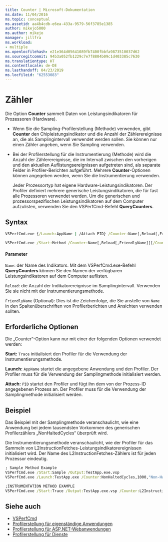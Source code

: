 ```yaml
---
title: Counter | Microsoft-Dokumentation
ms.date: 11/04/2016
ms.topic: conceptual
ms.assetid: aa4b4cdb-e6ea-433a-9579-56f3785e1385
author: mikejo5000
ms.author: mikejo
manager: jillfra
ms.workload:
- multiple
ms.openlocfilehash: e21e364d05641089fb7400fbbfa9873510037d62
ms.sourcegitcommit: 94b3a052fb1229c7e7f8804b09c1d403385c7630
ms.translationtype: HT
ms.contentlocale: de-DE
ms.lasthandoff: 04/23/2019
ms.locfileid: "62553083"
---
```

# <a name="counter"></a>Zähler
Die Option **Counter** sammelt Daten von Leistungsindikatoren für Prozessoren (Hardware).

- Wenn Sie die Sampling-Profilerstellung (Methode) verwenden, gibt **Counter** den Chipleistungsindikator und die Anzahl der Zählerereignisse an, die als Samplingintervall verwendet werden sollen. Sie können nur einen Zähler angeben, wenn Sie Sampling verwenden.

- Bei der Profilerstellung für die Instrumentierung (Methode) wird die Anzahl der Zählerereignisse, die im Intervall zwischen den vorherigen und den aktuellen Auflistungsereignissen aufgetreten sind, als separate Felder in Profiler-Berichten aufgeführt. Mehrere **Counter**-Optionen können angegeben werden, wenn Sie die Instrumentierung verwenden.

  Jeder Prozessortyp hat eigene Hardware-Leistungsindikatoren. Der Profiler definiert mehrere generische Leistungsindikatoren, die für fast alle Prozessoren verwendet werden. Um die generischen und prozessorspezifischen Leistungsindikatoren auf dem Computer aufzulisten, verwenden Sie den VSPerfCmd-Befehl **QueryCounters**.

## <a name="syntax"></a>Syntax

```cmd
VSPerfCmd.exe {/Launch:AppName | /Attach PID} /Counter:Name[,Reload[,FriendlyName]][Options]
```

```cmd
VSPerfCmd.exe /Start:Method /Counter:Name[,Reload[,FriendlyName]][/Counter:Name[,Reload[,FriendlyName]]][Options]
```

#### <a name="parameters"></a>Parameter
 `Name`: der Name des Indikators. Mit dem VSPerfCmd.exe-Befehl **QueryCounters** können Sie den Namen der verfügbaren Leistungsindikatoren auf dem Computer auflisten.

 `Reload`: die Anzahl der Indikatorereignisse im Samplingintervall. Verwenden Sie sie nicht mit der Instrumentierungsmethode.

 `FriendlyName` (Optional): Dies ist die Zeichenfolge, die Sie anstelle von `Name` in den Spaltenüberschriften von Profilerberichten und Ansichten verwenden sollten.

## <a name="required-options"></a>Erforderliche Optionen
 Die „Counter“-Option kann nur mit einer der folgenden Optionen verwendet werden:

 **Start:** `Trace` initialisiert den Profiler für die Verwendung der Instrumentierungsmethode.

 **Launch:** `AppName` startet die angegebene Anwendung und den Profiler. Der Profiler muss für die Verwendung der Samplingmethode initialisiert werden.

 **Attach:** `PID` startet den Profiler und fügt ihn dem von der Prozess-ID angegebenen Prozess an. Der Profiler muss für die Verwendung der Samplingmethode initialisiert werden.

## <a name="example"></a>Beispiel
 Das Beispiel mit der Samplingmethode veranschaulicht, wie eine Anwendung bei jedem tausendsten Vorkommen des generischen Profilerzählers „NonHaltedCycles“ überprüft wird.

 Die Instrumentierungsmethode veranschaulicht, wie der Profiler für das Sammeln von L2InstructionFetches-Leistungsindikatorereignissen initialisiert wird. Der Name des L2InstructionFetches-Zählers ist für jeden Prozessor eindeutig.

```cmd
; Sample Method Example
VSPerfCmd.exe /Start:Sample /Output:TestApp.exe.vsp
VSPerfCmd.exe /Launch:TestApp.exe /Counter:NonHaltedCycles,1000,"Non-Halted Cycles"

;INSTRUMENTATION METHOD EXAMPLE
VSPerfCmd.exe /Start:Trace /Output:TestApp.exe.vsp /Counter:L2InstructionFetches,,"L2 Cache Instruction Fetches"
```

## <a name="see-also"></a>Siehe auch
- [VSPerfCmd](../profiling/vsperfcmd.md)
- [Profilerstellung für eigenständige Anwendungen](../profiling/command-line-profiling-of-stand-alone-applications.md)
- [Profilerstellung für ASP.NET-Webanwendungen](../profiling/command-line-profiling-of-aspnet-web-applications.md)
- [Profilerstellung für Dienste](../profiling/command-line-profiling-of-services.md)